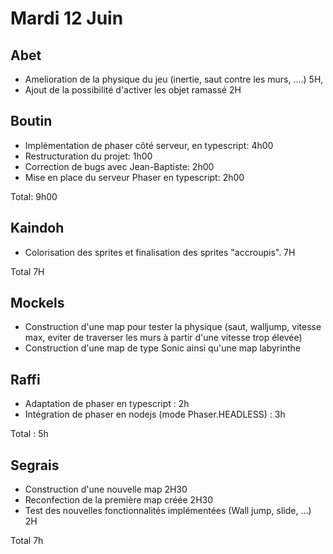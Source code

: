 # Mardi 12 Juin

Abet
----
- Amelioration de la physique du jeu (inertie, saut contre les murs, ....) 5H,
- Ajout de la possibilité d'activer les objet ramassé 2H

Boutin
------
- Implémentation de phaser côté serveur, en typescript: 4h00
- Restructuration du projet: 1h00
- Correction de bugs avec Jean-Baptiste: 2h00
- Mise en place du serveur Phaser en typescript: 2h00

Total: 9h00


Kaindoh
-------
- Colorisation des sprites et finalisation des sprites "accroupis". 7H

Total 7H

Mockels
-------
- Construction d'une map pour tester la physique (saut, walljump, vitesse max, eviter de traverser les murs à partir d'une vitesse trop élevée)
- Construction d'une map de type Sonic ainsi qu'une map labyrinthe


Raffi
-----
- Adaptation de phaser en typescript : 2h
- Intégration de phaser en nodejs (mode Phaser.HEADLESS) : 3h

Total : 5h

Segrais
-------
- Construction d'une nouvelle map 2H30
- Reconfection de la première map créée 2H30
- Test des nouvelles fonctionnalités implémentées (Wall jump, slide, ...) 2H

Total 7h
